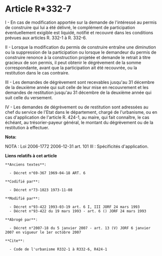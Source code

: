 # Article R*332-7

I - En cas de modification apportée sur la demande de l'intéressé au permis de construire qui lui a été délivré, le
complément de participation éventuellement exigible est liquidé, notifié et recouvré dans les conditions prévues aux articles
R. 332-1 à R. 332-6.

II - Lorsque la modification du permis de construire entraîne une diminution ou la suppression de la participation ou lorsque
le demandeur du permis de construire renonce à la construction projetée et demande le retrait à titre gracieux de son permis,
il peut obtenir le dégrèvement de la somme correspondante, avant que la participation ait été recouvrée, ou la restitution
dans le cas contraire.

III - Les demandes de dégrèvement sont recevables jusqu'au 31 décembre de la deuxième année qui suit celle de leur mise en
recouvrement et les demandes de restitution jusqu'au 31 décembre de la deuxième année qui suit celle du versement.

IV - Les demandes de dégrèvement ou de restitution sont adressées au chef du service de l'Etat dans le département, chargé de
l'urbanisme, ou en cas d'application de l'article R. 424-1, au maire, qui fait connaître, le cas échéant, au trésorier-payeur
général, le montant du dégrèvement ou de la restitution à effectuer.

**Nota:**

NOTA : Loi 2006-1772 2006-12-31 art. 101 III : Spécificités d'application.

**Liens relatifs à cet article**

	**Anciens textes**:

	  - Décret n°69-367 1969-04-18 ART. 6

	**Codifié par**:

	  - Décret n°73-1023 1973-11-08

	**Modifié par**:

	  - Décret n°93-422 1993-03-19 art. 6 I, III JORF 24 mars 1993
	  - Décret n°93-422 du 19 mars 1993 - art. 6 () JORF 24 mars 1993

	**Abrogé par**:

	  - Décret n°2007-18 du 5 janvier 2007 - art. 13 (V) JORF 6 janvier 2007 en vigueur le 1er octobre 2007

	**Cite**:

	  - Code de l'urbanisme R332-1 à R332-6, R424-1
